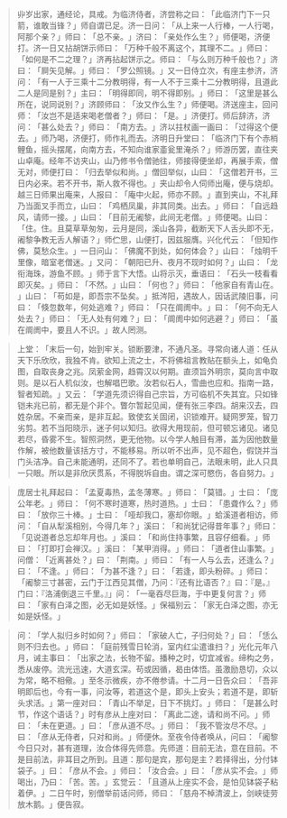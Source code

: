 
> 丱岁出家，通经论，具戒。为临济侍者，济尝称之曰：​「此临济门下一只箭，谁敢当锋？​」师自谓已足。济一日问：​「从上来一人行棒，一人行喝，阿那个亲？​」师曰：​「总不亲。​」济曰：​「亲处作么生？​」师便喝，济便打。济一日又拈胡饼示师曰：​「万种千般不离这个，其理不二。​」师曰：​「如何是不二之理？​」济再拈起饼示之。师曰：​「与么则万种千般也？​」济曰：​「屙矢见解。​」师曰：​「罗公照镜。​」又一日侍立次，有座主参济，济问：​「有一人于三乘十二分教明得，有一人不于三乘十二分教明得，且道此二人是同是别？​」主曰：​「明得即同，明不得即别。​」师曰：​「这里是甚么所在，说同说别？​」济顾师曰：​「汝又作么生？​」师便喝。济送座主，回问师：​「汝岂不是适来喝老僧者？​」师曰：​「是。​」济便打。师后辞济，济问：​「甚么处去？​」师曰：​「南方去。​」济以拄杖画一画曰：​「过得这个便去。​」师乃喝，济便打，师作礼而去。济明日升堂曰：​「临济门下有个赤梢鲤鱼，摇头摆尾，向南方去，不知向谁家齑瓮里淹杀？​」师游历罢，直往夹山卓庵。经年不访夹山，山乃修书令僧驰往，师接得便坐却，再展手索，僧无对，师便打曰：​「归去举似和尚。​」僧回举似，山曰：​「这僧若开书，三日内必来。若不开书，斯人救不得也。​」夹山却令人伺师出庵，便与烧却。越三日师果出庵来，人报曰：​「庵中火起，师亦不顾。​」直到夹山，不礼拜乃当面叉手而立，山曰：​「鸡栖凤巢，非其同类。出去。​」师曰：​「自远趋风，请师一接。​」山曰：​「目前无阇黎，此间无老僧。​」师便喝。山曰：​「住。住。且莫草草匆匆，云月是同，溪山各异，截断天下人舌头即不无，阇黎争教无舌人解语？​」师伫思，山便打，因兹服膺。兴化代云：​「但知作佛，莫愁众生。​」一日问山：​「佛魔不到处，如何体会？​」山曰：​「烛明千里像，暗室老僧迷。​」又问：​「朝阳已升、夜月不现时如何？​」山曰：​「龙衔海珠，游鱼不顾。​」师于言下大悟。山将示灭，垂语曰：​「石头一枝看看即灭矣。​」师曰：​「不然。​」山曰：​「何也？​」师曰：​「他家自有青山在。​」山曰：​「苟如是，即吾宗不坠矣。​」抵涔阳，遇故人，因话武陵旧事，问曰：​「倏忽数年，何处逃难？​」师曰：​「只在阛阓中。​」曰：​「何不向无人处去？​」师曰：​「无人处有何难？​」曰：​「阛阓中如何逃避？​」师曰：​「虽在阛阓中，要且人不识。​」故人罔测。

> 上堂：​「末后一句，始到牢关。锁断要津，不通凡圣。寻常向诸人道：任从天下乐欣欣，我独不肯。欲知上流之士，不将佛祖言教贴在额头上，如龟负图，自取丧身之兆。凤萦金网，趋霄汉以何期。直须旨外明宗，莫向言中取则。是以石人机似汝，也解唱巴歌。汝若似石人，雪曲也应和。指南一路，智者知疏。​」又云：​「学道先须识得自己宗旨，方可临机不失其宜。只如锋铠未兆已前，都无是个非个。瞥尔暂起见闻，便有张三李四。胡来汉去，四姓杂居。不亲而亲，是非互起。致使玄关固闭，识锁难开。疑网罗笼，智刀劣剪。若不当阳晓示，迷子何以知归。欲得大用现前，但可顿忘诸见。诸见若尽，昏雾不生。智照洞然，更无他物。以今学人触目有滞，盖为因他数量作解，被他数量该括方寸，不能移易。所以听不出声，见不超色，假饶并当门头洁净。自己未能通明，还同不了。若也单明自己，法眼未明，此人只具一只眼。所以是非欣厌贯系，不得脱坼自由。谓之深可愍伤，各自努力。​」

> 庞居士礼拜起曰：​「孟夏毒热，孟冬薄寒。​」师曰：​「莫错。​」士曰：​「庞公年老。​」师曰：​「何不寒时道寒，热时道热。​」士曰：​「患聋作么？​」师曰：​「放你三十棒。​」士曰：​「哑却我口，塞却你眼。​」蛤溪道者相访，师问：​「自从犁溪相别，今得几年？​」溪曰：​「和尚犹记得昔年事？​」师曰：​「见说道者总忘却年月也。​」溪曰：​「和尚住持事繁，且容仔细看。​」师曰：​「打即打会禅汉。​」溪曰：​「某甲消得。​」师曰：​「道者住山事繁。​」问僧：​「近离甚处？​」曰：​「荆南。​」师曰：​「有一人与么去，还逢么？​」曰：​「不逢。​」师曰：​「为甚不逢？​」曰：​「若逢，即头粉碎。​」师曰：​「阇黎三寸甚密，云门于江西见其僧，乃问：『还有比语否？』曰：『是。』门曰：『洛浦倒退三千里。』」问：​「一毫吞尽巨海，于中更复何言？​」师曰：​「家有白泽之图，必无如是妖怪。​」保福别云：​「家无白泽之图，亦无如是妖怪。​」

> 问：​「学人拟归乡时如何？​」师曰：​「家破人亡，子归何处？​」曰：​「恁么则不归去也。​」师曰：​「庭前残雪日轮消，室内红尘遣谁扫？​」光化元年八月，诫主事曰：​「出家之法，长物不留。播种之时，切宜减省。缔构之务，悉从废停。流光迅速，大道玄深。苟或因循，曷由体悟。虽激励恳切，众以为常，略不相儆。​」至冬示微疾，亦不倦参请。十二月一日告众曰：​「吾非明即后也，今有一事，问汝等，若道这个是，即头上安头；若道不是，即斩头求活。​」第一座对曰：​「青山不举足，日下不挑灯。​」师曰：​「是甚么时节，作这个语话？​」时有彦从上座对曰：​「离此二途，请和尚不问。​」师曰：​「未在更道。​」曰：​「彦从道不尽。​」师曰：​「我不管汝尽不尽。​」曰：​「彦从无侍者，只对和尚。​」师便休。至夜令侍者唤从，问曰：​「阇黎今日只对，甚有道理，汝合体得先师意。先师道：目前无法，意在目前。不是目前法，非耳目之所到。且道：那句是宾，那句是主？若择得出，分付钵袋子。​」曰：​「彦从不会。​」师曰：​「汝合会。​」曰：​「彦从实不会。​」师喝出，乃曰：​「苦。苦。​」玄觉云：​「且道从上座实不会，是怕见钵袋子粘着伊。​」二日午时，别僧举前话问师，师曰：​「慈舟不棹清波上，剑峡徒劳放木鹅。​」便告寂。
